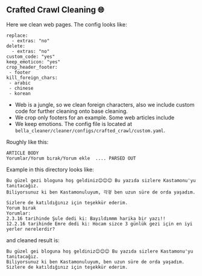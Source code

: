 ## Crafted Crawl Cleaning :globe_with_meridians:

Here we clean web pages. The config looks like:


```
replace:
  - extras: "no"
delete:
  - extras: "no"
custom_code: "yes"
keep_emoticon: "yes"
crop_header_footer:
 - footer
kill_foreign_chars:
 - arabic
 - chinese
 - korean
```

* Web is a jungle, so we clean foreign characters, also we include custom code for further cleaning onto base cleaning.
* We crop only footers for an example. Some web articles include 
* We keep emotions.
The config file is located at `bella_cleaner/cleaner/configs/crafted_crawl/custom.yaml`. 

Roughly like this:


```
ARTICLE BODY
Yorumlar/Yorum bırak/Yorum ekle  .... PARSED OUT

```

Example in this directory looks like:


```
Bu güzel gezi bloguna hoş geldiniz😊😊😊 Bu yazıda sizlere Kastamonu'yu tanıtacağız.
Biliyorsunuz ki ben Kastamonuluyum, 각겋 ben uzun süre de orda yaşadım.

Sizlere de katıldığınız için teşekkür ederim.
Yorum bırak
Yorumlar:
2.3.16 tarihinde Şule dedi ki: Bayıldımmm harika bir yazı!!
12.2.16 tarihinde Emre dedi ki: Hocam sizce 3 günlük gezi için en iyi yerler nerelerdir?
```

and cleaned result is:

```
Bu güzel gei bloguna hoş geldiniz😊😊😊 Bu yazıda sizlere Kastamonu'yu tanıtacağız.
Biliyorsunuz ki ben Kastamonuluyum, ben uzun süre de orda yaşadım.
Sizlere de katıldığınız için teşekkür ederim.
```
